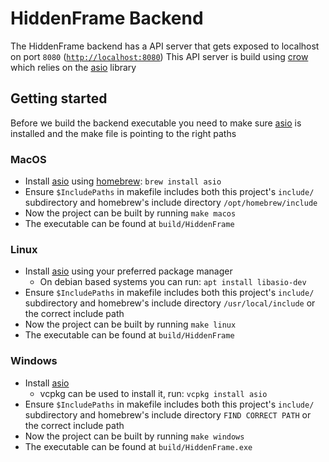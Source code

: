 # HiddenFrame Backend

The HiddenFrame backend has a API server that gets exposed to localhost on port `8080` ([`http://localhost:8080`](http://localhost:8080))
This API server is build using [crow](https://crowcpp.org/master/) which relies on the [asio](https://think-async.com/Asio/) library

## Getting started

Before we build the backend executable you need to make sure [asio](https://think-async.com/Asio/) is installed and the make file is pointing to the right paths

### MacOS

- Install [asio](https://think-async.com/Asio/) using [homebrew](https://brew.sh/): `brew install asio`
- Ensure `$IncludePaths` in makefile includes both this project's `include/` subdirectory and homebrew's include directory `/opt/homebrew/include`
- Now the project can be built by running `make macos`
- The executable can be found at `build/HiddenFrame`

### Linux

- Install [asio](https://think-async.com/Asio/) using your preferred package manager
  - On debian based systems you can run: `apt install libasio-dev`
- Ensure `$IncludePaths` in makefile includes both this project's `include/` subdirectory and homebrew's include directory `/usr/local/include` or the correct include path
- Now the project can be built by running `make linux`
- The executable can be found at `build/HiddenFrame`

### Windows

- Install [asio](https://think-async.com/Asio/) 
  - vcpkg can be used to install it, run: `vcpkg install asio`
- Ensure `$IncludePaths` in makefile includes both this project's `include/` subdirectory and homebrew's include directory `FIND CORRECT PATH` or the correct include path
- Now the project can be built by running `make windows`
- The executable can be found at `build/HiddenFrame.exe`
